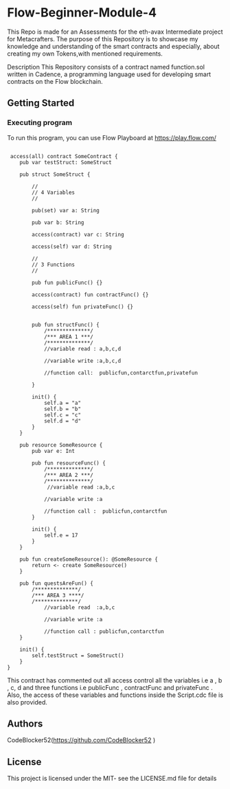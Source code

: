 # Flow-Beginner-Module-4


This Repo is made for an Assessments for the eth-avax Intermediate project for Metacrafters. The purpose of this Repository is to showcase my knowledge and understanding of the smart contracts and especially, about creating my own Tokens,with mentioned requirements.

Description
This Repository consists of a contract named function.sol written in Cadence, a programming language used for developing smart contracts on the Flow blockchain. 

## Getting Started
### Executing program
To run this program, you can use Flow Playboard at https://play.flow.com/


```cadence

 access(all) contract SomeContract {
    pub var testStruct: SomeStruct

    pub struct SomeStruct {

        //
        // 4 Variables
        //

        pub(set) var a: String

        pub var b: String

        access(contract) var c: String

        access(self) var d: String

        //
        // 3 Functions
        //

        pub fun publicFunc() {}

        access(contract) fun contractFunc() {}

        access(self) fun privateFunc() {}


        pub fun structFunc() {
            /**************/
            /*** AREA 1 ***/
            /**************/
            //variable read : a,b,c,d

            //variable write :a,b,c,d

            //function call:  publicfun,contarctfun,privatefun
            
        }

        init() {
            self.a = "a"
            self.b = "b"
            self.c = "c"
            self.d = "d"
        }
    }

    pub resource SomeResource {
        pub var e: Int

        pub fun resourceFunc() {
            /**************/
            /*** AREA 2 ***/
            /**************/
             //variable read :a,b,c

            //variable write :a

            //function call :  publicfun,contarctfun
        }

        init() {
            self.e = 17
        }
    }

    pub fun createSomeResource(): @SomeResource {
        return <- create SomeResource()
    }

    pub fun questsAreFun() {
        /**************/
        /*** AREA 3 ****/
        /**************/
            //variable read  :a,b,c

            //variable write :a

            //function call : publicfun,contarctfun
    }

    init() {
        self.testStruct = SomeStruct()
    }
}
```


This contract has commented out all access control all the variables i.e a , b , c, d and three functions i.e publicFunc , contractFunc and privateFunc .
Also, the access of these variables and functions inside the Script.cdc file is also provided.



## Authors
CodeBlocker52(https://github.com/CodeBlocker52 )

## License
This project is licensed under the MIT- see the LICENSE.md file for details

